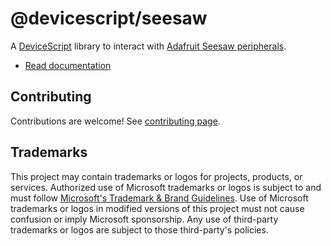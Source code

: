 # @devicescript/seesaw

A [DeviceScript](https://microsoft.github.io/devicescript/) library
to interact with [Adafruit Seesaw peripherals](https://learn.adafruit.com/adafruit-seesaw-atsamd09-breakout/overview).

-   [Read documentation](https://microsoft.github.io/devicescript/developer/seesaw)


## Contributing

Contributions are welcome! See [contributing page](../../CONTRIBUTING.md).

## Trademarks

This project may contain trademarks or logos for projects, products, or services. Authorized use of Microsoft
trademarks or logos is subject to and must follow
[Microsoft's Trademark & Brand Guidelines](https://www.microsoft.com/en-us/legal/intellectualproperty/trademarks/usage/general).
Use of Microsoft trademarks or logos in modified versions of this project must not cause confusion or imply Microsoft sponsorship.
Any use of third-party trademarks or logos are subject to those third-party's policies.
